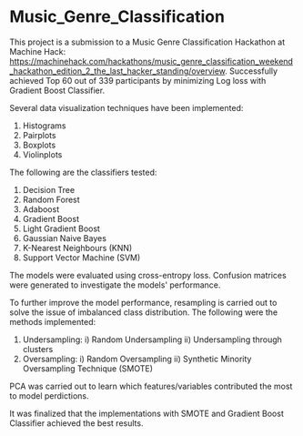 # Music_Genre_Classification

This project is a submission to a Music Genre Classification Hackathon at Machine Hack: https://machinehack.com/hackathons/music_genre_classification_weekend_hackathon_edition_2_the_last_hacker_standing/overview. Successfully achieved Top 60 out of 339 participants by minimizing Log loss with Gradient Boost Classifier.

Several data visualization techniques have been implemented:
1) Histograms
2) Pairplots
3) Boxplots
4) Violinplots

The following are the classifiers tested:
1) Decision Tree 
2) Random Forest 
3) Adaboost
4) Gradient Boost
5) Light Gradient Boost
6) Gaussian Naive Bayes
7) K-Nearest Neighbours (KNN)
8) Support Vector Machine (SVM)

The models were evaluated using cross-entropy loss. Confusion matrices were generated to investigate the models' performance.

To further improve the model performance, resampling is carried out to solve the issue of imbalanced class distribution. The following were the methods implemented:
1) Undersampling:
    i) Random Undersampling
    ii) Undersampling through clusters
2) Oversampling:
    i) Random Oversampling
    ii) Synthetic Minority Oversampling Technique (SMOTE)

PCA was carried out to learn which features/variables contributed the most to model perdictions.

It was finalized that the implementations with SMOTE and Gradient Boost Classifier achieved the best results.
